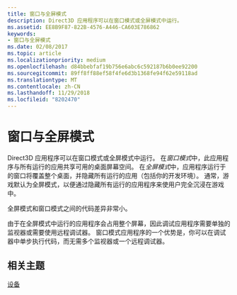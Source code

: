 ```yaml
---
title: 窗口与全屏模式
description: Direct3D 应用程序可以在窗口模式或全屏模式中运行。
ms.assetid: EE8B9F87-822B-4576-A446-CA603E786862
keywords:
- 窗口与全屏模式
ms.date: 02/08/2017
ms.topic: article
ms.localizationpriority: medium
ms.openlocfilehash: d84bbebfaf19b756e6abc6c592187b6b0ee92200
ms.sourcegitcommit: 89ff8ff88ef58f4fe6d3b1368fe94f62e59118ad
ms.translationtype: MT
ms.contentlocale: zh-CN
ms.lasthandoff: 11/29/2018
ms.locfileid: "8202470"
---
```

# <a name="span-iddirect3dconceptswindowedvsfull-screenmodespanwindowed-vs-full-screen-mode"></a><span id="direct3dconcepts.windowed_vs__full-screen_mode"></span>窗口与全屏模式


Direct3D 应用程序可以在窗口模式或全屏模式中运行。 在*窗口模式*中，此应用程序与所有运行的应用共享可用的桌面屏幕空间。 在*全屏模式*中，应用程序运行于的窗口将覆盖整个桌面，并隐藏所有运行的应用（包括你的开发环境）。 通常，游戏默认为全屏模式，以便通过隐藏所有运行的应用程序来使用户完全沉浸在游戏中。

全屏模式和窗口模式之间的代码差异非常小。

由于在全屏模式中运行的应用程序会占用整个屏幕，因此调试应用程序需要单独的监视器或需要使用远程调试器。 窗口模式应用程序的一个优势是，你可以在调试器中单步执行代码，而无需多个监视器或一个远程调试器。

## <a name="span-idrelated-topicsspanrelated-topics"></a><span id="related-topics"></span>相关主题


[设备](devices.md)

 

 




